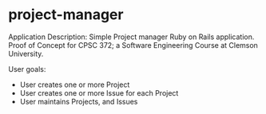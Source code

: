 project-manager
===============

Application Description:
Simple Project manager Ruby on Rails application.
Proof of Concept for CPSC 372; a Software Engineering Course at Clemson University.


User goals:
- User creates one or more Project
- User creates one or more Issue for each Project
- User maintains Projects, and Issues
